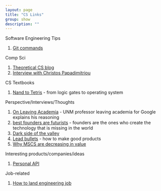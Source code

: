 ```yaml
---
layout: page
title: "CS Links"
group: show
description: ""
---
```


Software Engineering Tips

[1]: http://blog.apiaxle.com/post/handy-git-tips-to-stop-you-getting-fired/

1.  [Git commands][1]


Comp Sci

[101]: http://blog.sigfpe.com/
[102]: http://www.acm.org/membership/acm-bulletin-archive/march-19-2013-people-of-acm-christos-papadimitriou

1. [Theoretical CS blog][101]
2. [Interview with Christos Papadimitriou][102]

CS Textbooks

[201]: http://www.nand2tetris.org/course.php

1. [Nand to Tetris][201] - from logic gates to operating system

Perspective/Interviews/Thoughts

[301]: http://cs.unm.edu/~terran/academic_blog/?p=113
[302]: http://josephwalla.com/the-best-founders-are-futurists
[303]: http://www.quora.com/Silicon-Valley/Whats-the-dark-side-of-Silicon-Valley
[304]: http://bhorowitz.com/2011/10/26/lead-bullets/
[305]: http://blog.regehr.org/archives/953

1. [On Leaving Academia][301] - UNM professor leaving academia for Google explains his reasoning 
2. [best founders are futurists][302] - founders are the ones who create the technology that is missing in the world
3. [Dark side of the valley][303] 
4. [Lead bullets][304] - how to make good products
5. [Why MSCS are decreasing in value][305]

Interesting products/companies/ideas

[401]: http://x.naveen.com/post/51808692792/a-personal-api

1. [Personal API][401]

Job-related

[501]: https://medium.com/tech-talk/d5f8051afce2

1. [How to land engineering job][501]

